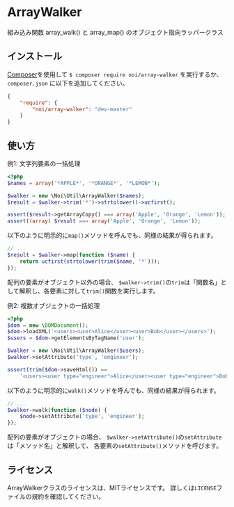 ArrayWalker
===========

組み込み関数 array_walk() と array_map() のオブジェクト指向ラッパークラス


インストール
------------

[Composer](http://getcomposer.org/)を使用して `$ composer require noi/array-walker` を実行するか、
`composer.json` に以下を追加してください。

```json
{
    "require": {
        "noi/array-walker": "dev-master"
    }
}
```


使い方
------

例1: 文字列要素の一括処理

```php
<?php
$names = array('*APPLE*', '*ORANGE*', '*LEMON*');

$walker = new \Noi\Util\ArrayWalker($names);
$result = $walker->trim('*')->strtolower()->ucfirst();

assert($result->getArrayCopy() === array('Apple', 'Orange', 'Lemon'));
assert((array) $result === array('Apple', 'Orange', 'Lemon'));
```
以下のように明示的に`map()`メソッドを呼んでも、同様の結果が得られます。
```php
// ...
$result = $walker->map(function ($name) {
    return ucfirst(strtolower(trim($name, '*')));
});
```

配列の要素がオブジェクト以外の場合、
`$walker->trim()`の`trim`は「関数名」として解釈し、各要素に対して`trim()`関数を実行します。



例2: 複数オブジェクトの一括処理

```php
<?php
$dom = new \DOMDocument();
$dom->loadXML('<users><user>Alice</user><user>Bob</user></users>');
$users = $dom->getElementsByTagName('user');

$walker = new \Noi\Util\ArrayWalker($users);
$walker->setAttribute('type', 'engineer');

assert(trim($dom->saveHtml()) ==
    '<users><user type="engineer">Alice</user><user type="engineer">Bob</user></users>');
```
以下のように明示的に`walk()`メソッドを呼んでも、同様の結果が得られます。
```php
// ...
$walker->walk(function ($node) {
    $node->setAttribute('type', 'engineer');
});
```

配列の要素がオブジェクトの場合、
`$walker->setAttribute()`の`setAttribute`は「メソッド名」と解釈して、
各要素の`setAttribute()`メソッドを呼びます。


ライセンス
----------

ArrayWalkerクラスのライセンスは、MITライセンスです。
詳しくは`LICENSE`ファイルの規約を確認してください。
